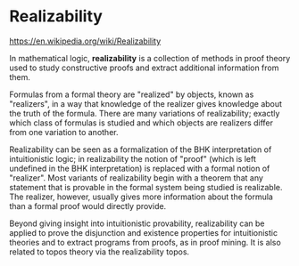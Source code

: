 # Realizability

https://en.wikipedia.org/wiki/Realizability

In mathematical logic, **realizability** is a collection of methods in proof theory used to study constructive proofs and extract additional information from them.

Formulas from a formal theory are "realized" by objects, known as "realizers", in a way that knowledge of the realizer gives knowledge about the truth of the formula. There are many variations of realizability; exactly which class of formulas is studied and which objects are realizers differ from one variation to another.

Realizability can be seen as a formalization of the BHK interpretation of intuitionistic logic; in realizability the notion of "proof" (which is left undefined in the BHK interpretation) is replaced with a formal notion of "realizer". Most variants of realizability begin with a theorem that any statement that is provable in the formal system being studied is realizable. The realizer, however, usually gives more information about the formula than a formal proof would directly provide.

Beyond giving insight into intuitionistic provability, realizability can be applied to prove the disjunction and existence properties for intuitionistic theories and to extract programs from proofs, as in proof mining. It is also related to topos theory via the realizability topos.

